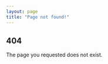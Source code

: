```yaml
---
layout: page
title: "Page not found!"
---
```


## 404

The page you requested does not exist.
